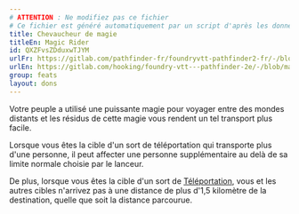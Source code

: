 ```yaml
---
# ATTENTION : Ne modifiez pas ce fichier
# Ce fichier est généré automatiquement par un script d'après les données du module Foundry VTT officiel et de sa traduction
title: Chevaucheur de magie
titleEn: Magic Rider
id: QXZFvsZDduxwTJYM
urlFr: https://gitlab.com/pathfinder-fr/foundryvtt-pathfinder2-fr/-/blob/master/data/feats/QXZFvsZDduxwTJYM.htm
urlEn: https://gitlab.com/hooking/foundry-vtt---pathfinder-2e/-/blob/master/packs/data/feats.db/magic-rider.json
group: feats
layout: dons
---
```

Votre peuple a utilisé une puissante magie pour voyager entre des mondes distants et les résidus de cette magie vous rendent un tel transport plus facile.

Lorsque vous êtes la cible d'un sort de téléportation qui transporte plus d'une personne, il peut affecter une personne supplémentaire au delà de sa limite normale choisie par le lanceur.

De plus, lorsque vous êtes la cible d'un sort de [Téléportation](../spells/téléportation.md), vous et les autres cibles n'arrivez pas à une distance de plus d'1,5 kilomètre de la destination, quelle que soit la distance parcourue.


